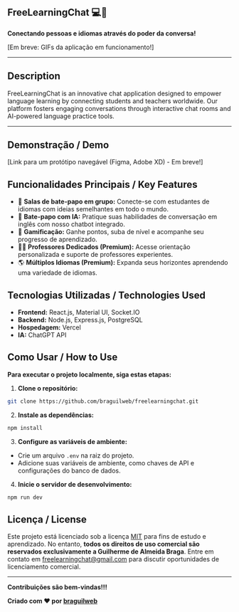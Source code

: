 ## FreeLearningChat 💻💬

**Conectando pessoas e idiomas através do poder da conversa!**

[Em breve: GIFs da aplicação em funcionamento!]

---

## Description

FreeLearningChat is an innovative chat application designed to empower language learning by connecting students and teachers worldwide. Our platform fosters engaging conversations through interactive chat rooms and AI-powered language practice tools.

***

## Demonstração / Demo

[Link para um protótipo navegável (Figma, Adobe XD) - Em breve!]

## Funcionalidades Principais / Key Features

*   💬 **Salas de bate-papo em grupo:** Conecte-se com estudantes de idiomas com ideias semelhantes em todo o mundo.
*   🤖 **Bate-papo com IA:** Pratique suas habilidades de conversação em inglês com nosso chatbot integrado.
*   🚀 **Gamificação:** Ganhe pontos, suba de nível e acompanhe seu progresso de aprendizado.
*   🧑‍🏫 **Professores Dedicados (Premium):** Acesse orientação personalizada e suporte de professores experientes.
*   🌎 **Múltiplos Idiomas (Premium):** Expanda seus horizontes aprendendo uma variedade de idiomas.

## Tecnologias Utilizadas / Technologies Used

*   **Frontend:** React.js, Material UI, Socket.IO
*   **Backend:** Node.js, Express.js, PostgreSQL
*   **Hospedagem:** Vercel
*   **IA:** ChatGPT API

## Como Usar / How to Use

**Para executar o projeto localmente, siga estas etapas:**

1.  **Clone o repositório:**

```bash
git clone https://github.com/braguilweb/freelearningchat.git
```

2.  **Instale as dependências:**

```bash
npm install
```

3.  **Configure as variáveis de ambiente:**

*   Crie um arquivo `.env` na raiz do projeto.
*   Adicione suas variáveis de ambiente, como chaves de API e configurações do banco de dados.

4.  **Inicie o servidor de desenvolvimento:**

```bash
npm run dev
```

## Licença / License

Este projeto está licenciado sob a licença [MIT](LICENSE) para fins de estudo e aprendizado. No entanto, **todos os direitos de uso comercial são reservados exclusivamente a Guilherme de Almeida Braga**. Entre em contato em freelearningchat@gmail.com para discutir oportunidades de licenciamento comercial. 

---

**Contribuições são bem-vindas!!!**

**Criado com ❤️ por [braguilweb](https://github.com/braguilweb)**


